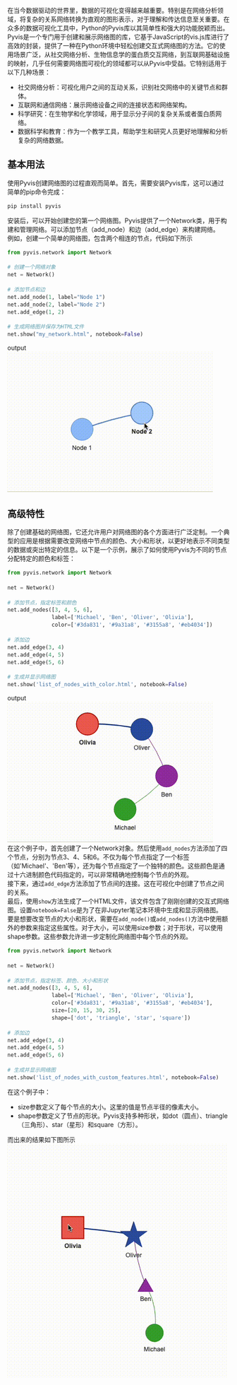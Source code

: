 在当今数据驱动的世界里，数据的可视化变得越来越重要。特别是在网络分析领域，将复杂的关系网络转换为直观的图形表示，对于理解和传达信息至关重要。在众多的数据可视化工具中，Python的Pyvis库以其简单性和强大的功能脱颖而出。<br />Pyvis是一个专门用于创建和展示网络图的库，它基于JavaScript的vis.js库进行了高效的封装，提供了一种在Python环境中轻松创建交互式网络图的方法。它的使用场景广泛，从社交网络分析、生物信息学的蛋白质交互网络，到互联网基础设施的映射，几乎任何需要网络图可视化的领域都可以从Pyvis中受益。它特别适用于以下几种场景：

- 社交网络分析：可视化用户之间的互动关系，识别社交网络中的关键节点和群体。
- 互联网和通信网络：展示网络设备之间的连接状态和网络架构。
- 科学研究：在生物学和化学领域，用于显示分子间的复杂关系或者蛋白质网络。
- 数据科学和教育：作为一个教学工具，帮助学生和研究人员更好地理解和分析复杂的网络数据。
<a name="jcSwC"></a>
## 基本用法
使用Pyvis创建网络图的过程直观而简单。首先，需要安装Pyvis库，这可以通过简单的pip命令完成：
```bash
pip install pyvis
```
安装后，可以开始创建您的第一个网络图。Pyvis提供了一个Network类，用于构建和管理网络。可以添加节点（add_node）和边（add_edge）来构建网络。<br />例如，创建一个简单的网络图，包含两个相连的节点，代码如下所示
```python
from pyvis.network import Network

# 创建一个网络对象
net = Network()

# 添加节点和边
net.add_node(1, label="Node 1")
net.add_node(2, label="Node 2")
net.add_edge(1, 2)

# 生成网络图并保存为HTML文件
net.show("my_network.html", notebook=False)
```
output<br />![](./img/1701070915544-2b98688b-ce26-45f6-a55f-968f695a8276.gif)
<a name="fD3yl"></a>
## 高级特性
除了创建基础的网络图，它还允许用户对网络图的各个方面进行广泛定制。一个典型的应用是根据需要改变网络中节点的颜色、大小和形状，以更好地表示不同类型的数据或突出特定的信息。以下是一个示例，展示了如何使用Pyvis为不同的节点分配特定的颜色和标签：
```python
from pyvis.network import Network

net = Network()

# 添加节点，指定标签和颜色
net.add_nodes([3, 4, 5, 6],
              label=['Michael', 'Ben', 'Oliver', 'Olivia'],
              color=['#3da831', '#9a31a8', '#3155a8', '#eb4034'])

# 添加边
net.add_edge(3, 4)
net.add_edge(4, 5)
net.add_edge(5, 6)

# 生成并显示网络图
net.show('list_of_nodes_with_color.html', notebook=False)
```
output<br />![](./img/1701070915540-f318f0ba-cd8c-4f71-83a1-23dae73d2472.gif)<br />在这个例子中，首先创建了一个Network对象。然后使用`add_nodes`方法添加了四个节点，分别为节点3、4、5和6。不仅为每个节点指定了一个标签（如'Michael'、'Ben'等），还为每个节点指定了一个独特的颜色。这些颜色是通过十六进制颜色代码指定的，可以非常精确地控制每个节点的外观。<br />接下来，通过`add_edge`方法添加了节点间的连接。这在可视化中创建了节点之间的关系。<br />最后，使用`show`方法生成了一个HTML文件，该文件包含了刚刚创建的交互式网络图。设置`notebook=False`是为了在非Jupyter笔记本环境中生成和显示网络图。<br />要是想要改变节点的大小和形状，需要在`add_node()`或`add_nodes()`方法中使用额外的参数来指定这些属性。对于大小，可以使用size参数；对于形状，可以使用shape参数。这些参数允许进一步定制化网络图中每个节点的外观。
```python
from pyvis.network import Network

net = Network()

# 添加节点，指定标签、颜色、大小和形状
net.add_nodes([3, 4, 5, 6],
              label=['Michael', 'Ben', 'Oliver', 'Olivia'],
              color=['#3da831', '#9a31a8', '#3155a8', '#eb4034'],
              size=[20, 15, 30, 25],
              shape=['dot', 'triangle', 'star', 'square'])

# 添加边
net.add_edge(3, 4)
net.add_edge(4, 5)
net.add_edge(5, 6)

# 生成并显示网络图
net.show('list_of_nodes_with_custom_features.html', notebook=False)
```
在这个例子中：

- size参数定义了每个节点的大小。这里的值是节点半径的像素大小。
- shape参数定义了节点的形状。Pyvis支持多种形状，如dot（圆点）、triangle（三角形）、star（星形）和square（方形）。

而出来的结果如下图所示<br />![](./img/1701070915521-a7ed832e-bc33-42e8-8006-fc8a28ffbb2e.gif)
